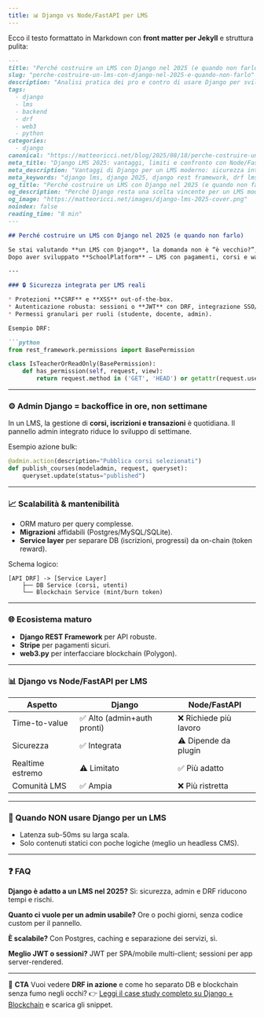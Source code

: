 ```yaml
---
title: 📊 Django vs Node/FastAPI per LMS
---
```


Ecco il testo formattato in Markdown con **front matter per Jekyll** e struttura pulita:

````markdown
---
title: "Perché costruire un LMS con Django nel 2025 (e quando non farlo)"
slug: "perche-costruire-un-lms-con-django-nel-2025-e-quando-non-farlo"
description: "Analisi pratica dei pro e contro di usare Django per sviluppare un LMS nel 2025, con esempi DRF, integrazione blockchain e confronto con Node/FastAPI."
tags:
  - django
  - lms
  - backend
  - drf
  - web3
  - python
categories:
  - django
canonical: "https://matteoricci.net/blog/2025/08/18/perche-costruire-un-lms-con-django-nel-2025-e-quando-non-farlo.html"
meta_title: "Django LMS 2025: vantaggi, limiti e confronto con Node/FastAPI"
meta_description: "Vantaggi di Django per un LMS moderno: sicurezza integrata, admin veloce, DRF solido, integrazione blockchain e confronto con Node/FastAPI."
meta_keywords: "django lms, django 2025, django rest framework, drf lms, node vs django"
og_title: "Perché costruire un LMS con Django nel 2025 (e quando non farlo)"
og_description: "Perché Django resta una scelta vincente per un LMS moderno: sicurezza, admin, DRF e integrazione blockchain."
og_image: "https://matteoricci.net/images/django-lms-2025-cover.png"
noindex: false
reading_time: "8 min"
---

## Perché costruire un LMS con Django nel 2025 (e quando non farlo)

Se stai valutando **un LMS con Django**, la domanda non è “è vecchio?”, ma “mi fa consegnare valore prima e in modo sicuro?”  
Dopo aver sviluppato **SchoolPlatform** — LMS con pagamenti, corsi e wallet blockchain — la risposta è sì: **sicurezza integrata, admin immediato, API DRF solide** e un ecosistema che riduce rischi e tempi.

---

### 🔒 Sicurezza integrata per LMS reali

* Protezioni **CSRF** e **XSS** out-of-the-box.
* Autenticazione robusta: sessioni o **JWT** con DRF, integrazione SSO/social.
* Permessi granulari per ruoli (studente, docente, admin).

Esempio DRF:

```python
from rest_framework.permissions import BasePermission

class IsTeacherOrReadOnly(BasePermission):
    def has_permission(self, request, view):
        return request.method in ('GET', 'HEAD') or getattr(request.user, "is_teacher", False)
````

---

### ⚙️ Admin Django = backoffice in ore, non settimane

In un LMS, la gestione di **corsi, iscrizioni e transazioni** è quotidiana.
Il pannello admin integrato riduce lo sviluppo di settimane.

Esempio azione bulk:

```python
@admin.action(description="Pubblica corsi selezionati")
def publish_courses(modeladmin, request, queryset):
    queryset.update(status="published")
```

---

### 📈 Scalabilità & mantenibilità

* ORM maturo per query complesse.
* **Migrazioni** affidabili (Postgres/MySQL/SQLite).
* **Service layer** per separare DB (iscrizioni, progressi) da on-chain (token reward).

Schema logico:

```
[API DRF] -> [Service Layer]
    ├── DB Service (corsi, utenti)
    └── Blockchain Service (mint/burn token)
```

---

### 🌐 Ecosistema maturo

* **Django REST Framework** per API robuste.
* **Stripe** per pagamenti sicuri.
* **web3.py** per interfacciare blockchain (Polygon).

---

### 📊 Django vs Node/FastAPI per LMS

| Aspetto          | Django                     | Node/FastAPI          |
| ---------------- | -------------------------- | --------------------- |
| Time-to-value    | ✅ Alto (admin+auth pronti) | ❌ Richiede più lavoro |
| Sicurezza        | ✅ Integrata                | ⚠️ Dipende da plugin  |
| Realtime estremo | ⚠️ Limitato                | ✅ Più adatto          |
| Comunità LMS     | ✅ Ampia                    | ❌ Più ristretta       |

---

### 🚫 Quando NON usare Django per un LMS

* Latenza sub-50ms su larga scala.
* Solo contenuti statici con poche logiche (meglio un headless CMS).

---

### ❓ FAQ

**Django è adatto a un LMS nel 2025?**
Sì: sicurezza, admin e DRF riducono tempi e rischi.

**Quanto ci vuole per un admin usabile?**
Ore o pochi giorni, senza codice custom per il pannello.

**È scalabile?**
Con Postgres, caching e separazione dei servizi, sì.

**Meglio JWT o sessioni?**
JWT per SPA/mobile multi-client; sessioni per app server-rendered.

---

📌 **CTA**
Vuoi vedere **DRF in azione** e come ho separato DB e blockchain senza fumo negli occhi?
👉 [Leggi il case study completo su Django + Blockchain](#) e scarica gli snippet.

```


```
